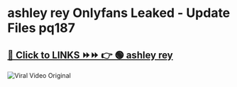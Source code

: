 
 # ashley rey Onlyfans Leaked - Update Files pq187

## <h2><a href="https://clipsfans.com/ashley_rey&ref=git">🔗 Click to LINKS ⏩⏩ 👉 🟢 ashley rey </a></h2>

<a href="https://clipsfans.com/ashley_rey&ref=git" rel="nofollow" data-target="animated-image.originalLink"><img src="https://i.ibb.co.com/xMMVF88/686577567.gif" alt="Viral Video Original" style="max-width: 100%; display: inline-block;" data-target="animated-image.originalImage"></a>


